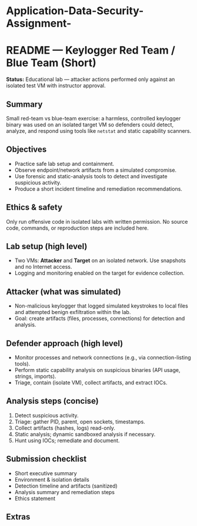 # Application-Data-Security-Assignment-
# README — Keylogger Red Team / Blue Team (Short)

**Status:** Educational lab — attacker actions performed only against an isolated test VM with instructor approval.

## Summary

Small red-team vs blue-team exercise: a harmless, controlled keylogger binary was used on an isolated target VM so defenders could detect, analyze, and respond using tools like `netstat` and static capability scanners.

## Objectives

* Practice safe lab setup and containment.
* Observe endpoint/network artifacts from a simulated compromise.
* Use forensic and static-analysis tools to detect and investigate suspicious activity.
* Produce a short incident timeline and remediation recommendations.

## Ethics & safety

Only run offensive code in isolated labs with written permission. No source code, commands, or reproduction steps are included here.

## Lab setup (high level)

* Two VMs: **Attacker** and **Target** on an isolated network. Use snapshots and no Internet access.
* Logging and monitoring enabled on the target for evidence collection.

## Attacker (what was simulated)

* Non-malicious keylogger that logged simulated keystrokes to local files and attempted benign exfiltration within the lab.
* Goal: create artifacts (files, processes, connections) for detection and analysis.

## Defender approach (high level)

* Monitor processes and network connections (e.g., via connection-listing tools).
* Perform static capability analysis on suspicious binaries (API usage, strings, imports).
* Triage, contain (isolate VM), collect artifacts, and extract IOCs.

## Analysis steps (concise)

1. Detect suspicious activity.
2. Triage: gather PID, parent, open sockets, timestamps.
3. Collect artifacts (hashes, logs) read-only.
4. Static analysis; dynamic sandboxed analysis if necessary.
5. Hunt using IOCs; remediate and document.

## Submission checklist

* Short executive summary
* Environment & isolation details
* Detection timeline and artifacts (sanitized)
* Analysis summary and remediation steps
* Ethics statement

## Extras

